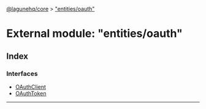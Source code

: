 [@lagunehq/core](../README.md) > ["entities/oauth"](../modules/_entities_oauth_.md)

# External module: "entities/oauth"

## Index

### Interfaces

* [OAuthClient](../interfaces/_entities_oauth_.oauthclient.md)
* [OAuthToken](../interfaces/_entities_oauth_.oauthtoken.md)

---

